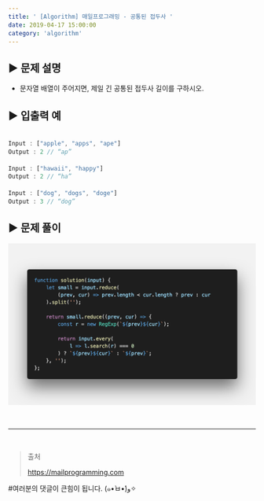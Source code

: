 ```yaml
---
title: ' [Algorithm] 매일프로그래밍 - 공통된 접두사 '
date: 2019-04-17 15:00:00
category: 'algorithm'
---
```


## **▶︎ 문제 설명**

- 문자열 배열이 주어지면, 제일 긴 공통된 접두사 길이를 구하시오.

## **▶︎ 입출력 예**

```js

Input : ["apple", "apps", "ape"]
Output : 2 // “ap”

Input : ["hawaii", "happy"]
Output : 2 // “ha”

Input : ["dog", "dogs", "doge"]
Output : 3 // “dog”

```

## **▶︎ 문제 풀이**

![](../../../assets/algorithm/everyday/everyday.2.solution.png)

<br />

---

<br />

> 출처
>
> <a href="https://mailprogramming.com" target="_blank">https://mailprogramming.com</a>

#여러분의 댓글이 큰힘이 됩니다. (๑•̀ㅂ•́)و✧
